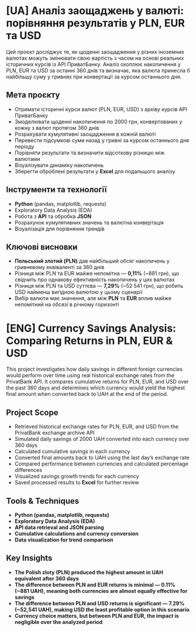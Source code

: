 # [UA] Аналіз заощаджень у валюті: порівняння результатів у PLN, EUR та USD

Цей проєкт досліджує те, як щоденні заощадження у різних іноземних валютах можуть змінювати свою вартість з часом на основі реальних історичних курсів із API ПриватБанку.
Аналіз охоплює накопичення у PLN, EUR та USD за останні 360 днів та визначає, яка валюта принесла б найбільшу суму у гривнях при конвертації за курсом останнього дня.

## Мета проєкту
- Отримати історичні курси валют (PLN, EUR, USD) з архіву курсів API ПриватБанку
- Змоделювати щоденні накопичення по 2000 грн, конвертованих у кожну з валют протягом 360 днів
- Розрахувати кумулятивні заощадження в кожній валюті
- Перевести підсумкові суми назад у гривні за курсом останнього дня періоду
- Порівняти результати та визначити відсоткову різницю між валютами
- Візуалізувати динаміку накопичень
- Зберегти оброблені результати у <b>Excel</b> для подальшого аналізу

## Інструменти та технології
- <b>Python</b> (pandas, matplotlib, requests)
- Exploratory Data Analysis (EDA)
- Робота з <b>API</b> та обробка <b>JSON</b>
- Розрахунок кумулятивних значень та валютна конвертація
- Візуалізація для порівняння трендів

## Ключові висновки
- <b>Польський злотий (PLN)</b> дав найбільший обсяг накопичень у гривневому еквіваленті за 360 днів
- Різниця між PLN та EUR майже непомітна — <b>0,11%</b> (~881 грн), що свідчить про однакову ефективність накопичень у цих валютах
- Різниця між PLN та USD суттєва — <b>7,29%</b> (~52 541 грн), що робить USD найменш вигідною валютою у цьому сценарії
- Вибір валюти має значення, але між <b>PLN</b> та <b>EUR</b> вплив майже непомітний на обсязі в річному горизонті


# [ENG] Currency Savings Analysis: Comparing Returns in PLN, EUR & USD

This project investigates how daily savings in different foreign currencies would perform over time using real historical exchange rates from the PrivatBank API. 
It compares cumulative returns for PLN, EUR, and USD over the past 360 days and determines which currency would yield the highest final amount when converted back to UAH at the end of the period.

## Project Scope
- Retrieved historical exchange rates for PLN, EUR, and USD from the PrivatBank exchange archive API
- Simulated daily savings of 2000 UAH converted into each currency over 360 days
- Calculated cumulative savings in each currency
- Converted final amounts back to UAH using the last day’s exchange rate
- Compared performance between currencies and calculated percentage differences
- Visualized savings growth trends for each currency
- Saved processed results to <b>Excel</b> for further review

## Tools & Techniques
- <b>Python<b> (pandas, matplotlib, requests)
- Exploratory Data Analysis (EDA)
- <b>API</b> data retrieval and <b>JSON</b> parsing
- Cumulative calculations and currency conversion
- Data visualization for trend comparison

## Key Insights
- The <b>Polish zloty (PLN)</b> produced the highest amount in UAH equivalent after 360 days
- The difference between PLN and EUR returns is minimal — <b>0.11%</b> (~881 UAH), meaning both currencies are almost equally effective for savings
- The difference between PLN and USD returns is significant — <b>7.29%</b> (~52,541 UAH), making USD the least profitable option in this scenario
- Currency choice matters, but between <b>PLN</b> and <b>EUR</b>, the impact is negligible over the analyzed period